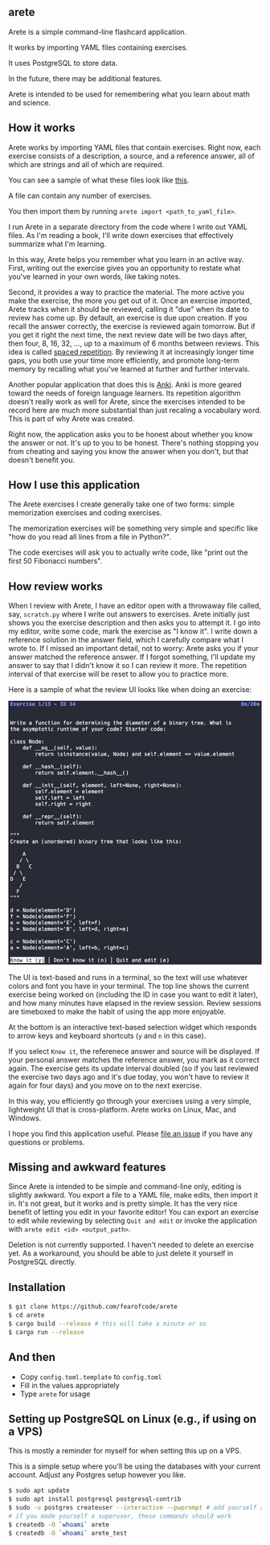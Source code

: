 arete
-----

Arete is a simple command-line flashcard application.

It works by importing YAML files containing exercises.

It uses PostgreSQL to store data.

In the future, there may be additional features.

Arete is intended to be used for remembering what you learn about math and science.

## How it works

Arete works by importing YAML files that contain exercises. Right now, each
exercise consists of a description, a source, and a reference answer, all of
which are strings and all of which are required.

You can see a sample of what these files look like <a
href="https://github.com/fearofcode/arete/blob/master/sample_files/valid/thinking_like_a_programmer.yaml">this</a>.

A file can contain any number of exercises.

You then import them by running `arete import <path_to_yaml_file>`.

I run Arete in a separate directory from the code where I write out YAML
files. As I'm reading a book, I'll write down exercises that effectively
summarize what I'm learning.

In this way, Arete helps you remember what you learn in an active way. First,
writing out the exercise gives you an opportunity to restate what you've
learned in your own words, like taking notes.

Second, it provides a way to practice the material. The more active you make
the exercise, the more you get out of it. Once an exercise imported, Arete
tracks when it should be reviewed, calling it "due" when its date to review
has come up. By default, an exercise is due upon creation. If you recall the
answer correctly, the exercise is reviewed again tomorrow. But if you get it
right the next time, the next review date will be two days after, then four,
8, 16, 32, ..., up to a maximum of 6 months between reviews. This idea is
called <a href="https://en.wikipedia.org/wiki/Spaced_repetition">spaced
repetition</a>. By reviewing it at increasingly longer time gaps, you both
use your time more efficiently, and promote long-term memory by recalling
what you've learned at further and further intervals.

Another popular application that does this is <a
href="https://apps.ankiweb.net/">Anki</a>. Anki is more geared toward the
needs of foreign language learners. Its repetition algorithm doesn't really
work as well for Arete, since the exercises intended to be record here are
much more substantial than just recaling a vocabulary word. This is part of
why Arete was created.

Right now, the application asks you to be honest about whether you know the
answer or not. It's up to you to be honest. There's nothing stopping you from
cheating and saying you know the answer when you don't, but that doesn't
benefit you.

## How I use this application

The Arete exercises I create generally take one of two forms: simple
memorization exercises and coding exercises.

The memorization exercises will be something very simple and specific like
"how do you read all lines from a file in Python?".

The code exercises will ask you to actually write code, like "print out the
first 50 Fibonacci numbers".

## How review works

When I review with Arete, I have an editor open with a throwaway file called,
say, `scratch.py` where I write out answers to exercises. Arete initially
just shows you the exercise description and then asks you to attempt it. I go
into my editor, write some code, mark the exercise as "I know it". I write
down a reference solution in the answer field, which I carefully compare what
I wrote to. If I missed an important detail, not to worry: Arete asks you if
your answer matched the reference answer. If I forgot something, I'll update
my answer to say that I didn't know it so I can review it more. The
repetition interval of that exercise will be reset to allow you to practice
more.

Here is a sample of what the review UI looks like when doing an exercise:

<img src="https://raw.githubusercontent.com/fearofcode/arete/master/review_ui.png" alt="Sample Arete review screen.">

The UI is text-based and runs in a terminal, so the text will use whatever
colors and font you have in your terminal. The top line shows the current
exercise being worked on (including the ID in case you want to edit it
later), and how many minutes have elapsed in the review session. Review
sessions are timeboxed to make the habit of using the app more enjoyable.

At the bottom is an interactive text-based selection widget which responds to
arrow keys and keyboard shortcuts (`y` and `n` in this case).

If you select `Know it`, the referenece answer and source will be displayed.
If your personal answer matches the reference answer, you mark as it correct
again. The exercise gets its update interval doubled (so if you last reviewed
the exercise two days ago and it's due today, you won't have to review it
again for four days) and you move on to the next exercise.

In this way, you efficiently go through your exercises using a very simple,
lightweight UI that is cross-platform. Arete works on Linux, Mac, and
Windows.

I hope you find this application useful. Please <a
href="https://github.com/fearofcode/arete">file an issue</a> if you have any
questions or problems.

## Missing and awkward features

Since Arete is intended to be simple and command-line only, editing is
slightly awkward. You export a file to a YAML file, make edits, then import
it in. It's not great, but it works and is pretty simple. It has the very
nice benefit of letting you edit in your favorite editor! You can export an
exercise to edit while reviewing by selecting `Quit and edit` or invoke the
application with `arete edit <id> <output_path>`.

Deletion is not currently supported. I haven't needed to delete an exercise
yet. As a workaround, you should be able to just delete it yourself in
PostgreSQL directly.

## Installation

```bash
$ git clone https://github.com/fearofcode/arete
$ cd arete
$ cargo build --release # this will take a minute or so
$ cargo run --release
```

## And then

- Copy `config.toml.template` to `config.toml`
- Fill in the values appropriately
- Type `arete` for usage

## Setting up PostgreSQL on Linux (e.g., if using on a VPS)

This is mostly a reminder for myself for when setting this up on a VPS.

This is a simple setup where you'll be using the databases with your current
account. Adjust any Postgres setup however you like.

```bash
$ sudo apt update
$ sudo apt install postgresql postgresql-contrib
$ sudo -u postgres createuser --interactive --pwprompt # add yourself as a postgres user
# if you made yourself a superuser, these commands should work
$ createdb -O `whoami` arete
$ createdb -O `whoami` arete_test
```